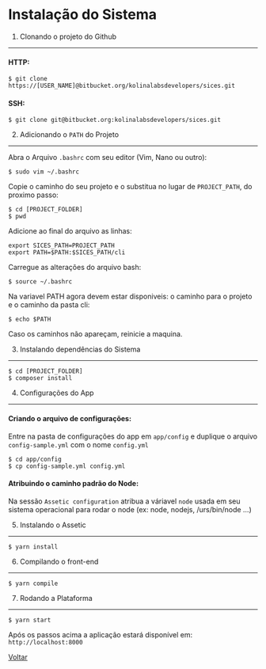 Instalação do Sistema
=====================

1. Clonando o projeto do Github
-------------------------------

#### HTTP:
```
$ git clone https://[USER_NAME]@bitbucket.org/kolinalabsdevelopers/sices.git
```
#### SSH:
```
$ git clone git@bitbucket.org:kolinalabsdevelopers/sices.git
```


2. Adicionando o `PATH` do Projeto
----------------------------------

Abra o Arquivo `.bashrc` com seu editor (Vim, Nano ou outro):
```
$ sudo vim ~/.bashrc
```

Copie o caminho do seu projeto e o substitua no lugar de `PROJECT_PATH`, do proximo passo:
```
$ cd [PROJECT_FOLDER]
$ pwd
```

Adicione ao final do arquivo as linhas:
```
export SICES_PATH=PROJECT_PATH
export PATH=$PATH:$SICES_PATH/cli
```

Carregue as alterações do arquivo bash:
```
$ source ~/.bashrc
```

Na variavel PATH agora devem estar disponiveis: o caminho para o projeto e o caminho da pasta cli:
```
$ echo $PATH
```

Caso os caminhos não apareçam, reinicie a maquina.


3. Instalando dependências do Sistema
-------------------------------------

```
$ cd [PROJECT_FOLDER]
$ composer install
```


4. Configurações do App
-----------------------

#### Criando o arquivo de configurações:

Entre na pasta de configurações do app em `app/config` e
duplique o arquivo `config-sample.yml` com o nome `config.yml`

```
$ cd app/config
$ cp config-sample.yml config.yml
```

#### Atribuindo o caminho padrão do Node:

Na sessão `Assetic configuration` atribua a váriavel
`node` usada em seu sistema operacional para rodar o node (ex: node, nodejs, /urs/bin/node ...)


5. Instalando o Assetic
-----------------------

```
$ yarn install
```


6. Compilando o front-end
-------------------------

```
$ yarn compile
```


7. Rodando a Plataforma
-----------------------

```
$ yarn start
```


Após os passos acima a aplicação estará disponível em: `http://localhost:8000`


[Voltar](../getting-started.md)
